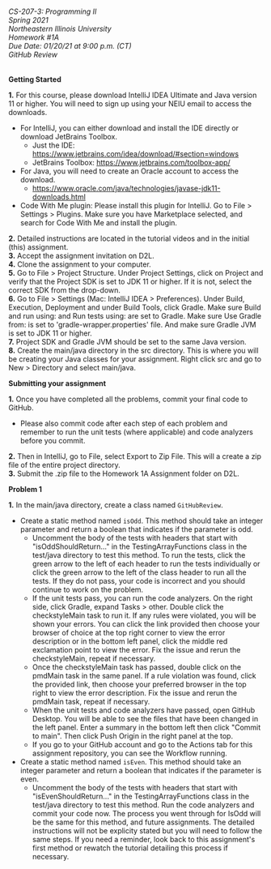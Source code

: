 ###### CS-207-3: Programming II <br> Spring 2021 <br> Northeastern Illinois University <br> Homework #1A <br> Due Date: 01/20/21 at 9:00 p.m. (CT) <br> GitHub Review

**Getting Started**

**1.** For this course, please download IntelliJ IDEA Ultimate and Java version 11 or higher. You will need to sign up using your NEIU email to access the downloads. 
- For IntelliJ, you can either download and install the IDE directly or download JetBrains Toolbox. 
    - Just the IDE: https://www.jetbrains.com/idea/download/#section=windows 
    - JetBrains Toolbox: https://www.jetbrains.com/toolbox-app/ 
- For Java, you will need to create an Oracle account to access the download.
    - https://www.oracle.com/java/technologies/javase-jdk11-downloads.html
- Code With Me plugin: Please install this plugin for IntelliJ. Go to File > Settings > Plugins. Make sure you have Marketplace selected, and search for Code With Me and install the plugin.  
  
    
**2.** Detailed instructions are located in the tutorial videos and in the initial (this) assignment.<br>
**3.** Accept the assignment invitation on D2L.<br>
**4.** Clone the assignment to your computer.<br>
**5.** Go to File > Project Structure. Under Project Settings, click on Project and verify that the Project SDK is set to JDK 11 or higher.  If it is not, select the correct SDK from the drop-down.<br>
**6.** Go to File > Settings (Mac: IntelliJ IDEA > Preferences). Under Build, Execution, Deployment and under Build Tools, click Gradle. Make sure Build and run using: and Run tests using: are set to Gradle. Make sure Use Gradle from: is set to 'gradle-wrapper.properties' file. And make sure Gradle JVM is set to JDK 11 or higher.<br>
**7.** Project SDK and Gradle JVM should be set to the same Java version.<br>
**8.** Create the main/java directory in the src directory. This is where you will be creating your Java classes for your assignment. Right click src and go to New > Directory and select main/java.<br>

**Submitting your assignment**

**1.** Once you have completed all the problems, commit your final code to GitHub. <br>
- Please also commit code after each step of each problem and remember to run the unit tests (where applicable) and code analyzers before you commit.

**2.** Then in IntelliJ, go to File, select Export to Zip File. This will a create a zip file of the entire project directory.<br>
**3.** Submit the .zip file to the Homework 1A Assignment folder on D2L.<br>

**Problem 1**

**1.** In the main/java directory, create a class named `GitHubReview`. 
- Create a static method named `isOdd`. This method should take an integer parameter and return a boolean that indicates if the parameter is odd. 
    - Uncomment the body of the tests with headers that start with "isOddShouldReturn..." in the TestingArrayFunctions class in the test/java directory to test this method. To run the tests, click the green arrow to the left of each header to run the tests individually or click the green arrow to the left of the class header to run all the tests. If they do not pass, your code is incorrect and you should continue to work on the problem. 
    - If the unit tests pass, you can run the code analyzers. On the right side, click Gradle, expand Tasks > other. Double click the checkstyleMain task to run it. If any rules were violated, you will be shown your errors. You can click the link provided then choose your browser of choice at the top right corner to view the error description or in the bottom left panel, click the middle red exclamation point to view the error. Fix the issue and rerun the checkstyleMain, repeat if necessary.
    - Once the checkstyleMain task has passed, double click on the pmdMain task in the same panel. If a rule violation was found, click the provided link, then choose your preferred browser in the top right to view the error description. Fix the issue and rerun the pmdMain task, repeat if necessary.
    - When the unit tests and code analyzers have passed, open GitHub Desktop. You will be able to see the files that have been changed in the left panel. Enter a summary in the bottom left then click "Commit to main". Then click Push Origin in the right panel at the top. 
    - If you go to your GitHub account and go to the Actions tab for this assignment repository, you can see the Workflow running.
- Create a static method named `isEven`. This method should take an integer parameter and return a boolean that indicates if the parameter is even. 
    - Uncomment the body of the tests with headers that start with "isEvenShouldReturn..." in the TestingArrayFunctions class in the test/java directory to test this method. Run the code analyzers and commit your code now. The process you went through for IsOdd will be the same for this method, and future assignments. The detailed instructions will not be explicity stated but you will need to follow the same steps. If you need a reminder, look back to this assignment's first method or rewatch the tutorial detailing this process if necessary.

